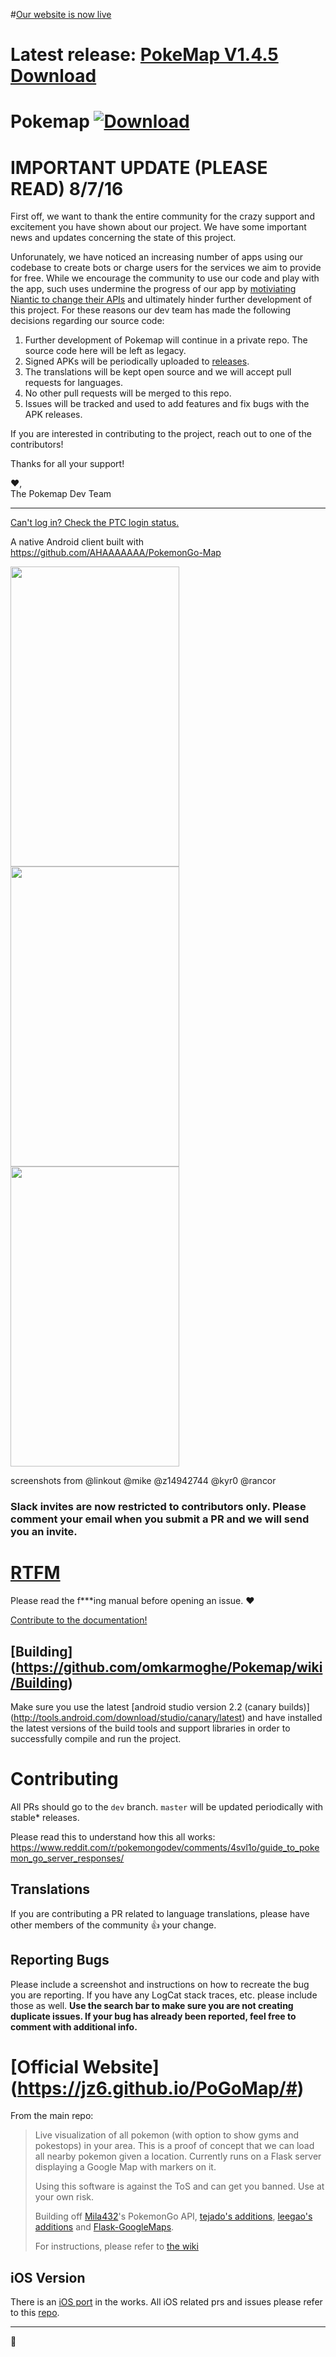 #[Our website is now live](http://pokemapgo.xyz/)

# Latest release:  [PokeMap V1.4.5 Download](https://github.com/omkarmoghe/Pokemap/releases/download/v1.4.5/PokeMap_1.4.5.apk)


# Pokemap [![Download](https://img.shields.io/badge/download-latest-brightgreen.svg?style=flat-square)](https://github.com/omkarmoghe/Pokemap/releases)

# IMPORTANT UPDATE (PLEASE READ) 8/7/16

First off, we want to thank the entire community for the crazy support and excitement you have shown about our project. We have some important news and updates concerning the state of this project.

Unforunately, we have noticed an increasing number of apps using our codebase to create bots or charge users for the services we aim to provide for free. While we encourage the community to use our code and play with the app, such uses undermine the progress of our app by [motiviating Niantic to change their APIs](https://github.com/omkarmoghe/Pokemap/issues/383) and ultimately hinder further development of this project. For these reasons our dev team has made the following decisions regarding our source code:

1. Further development of Pokemap will continue in a private repo. The source code here will be left as legacy.
2. Signed APKs will be periodically uploaded to [releases](https://github.com/omkarmoghe/Pokemap/releases).
3. The translations will be kept open source and we will accept pull requests for languages.
4. No other pull requests will be merged to this repo.
5. Issues will be tracked and used to add features and fix bugs with the APK releases.

If you are interested in contributing to the project, reach out to one of the contributors!

Thanks for all your support!

:heart:,  
The Pokemap Dev Team

---

[Can't log in? Check the PTC login status.](http://ispokemongodownornot.com/)

A native Android client built with https://github.com/AHAAAAAAA/PokemonGo-Map

<img src="http://imgur.com/Wd3MPhs.png" width="270" height="480"/>
<img src="http://imgur.com/2bvp0k5.png" width="270" height="480"/>
<img src="http://imgur.com/He6oHLw.png" width="270" height="480"/>

screenshots from @linkout @mike @z14942744 @kyr0 @rancor

### **Slack invites are now restricted to contributors only. Please comment your email when you submit a PR and we will send you an invite.**

# [RTFM](https://github.com/omkarmoghe/Pokemap/wiki)
Please read the f***ing manual before opening an issue. :heart:

[Contribute to the documentation!](https://github.com/omkarmoghe/Pokemap/issues/17)

## [Building] (https://github.com/omkarmoghe/Pokemap/wiki/Building)
Make sure you use the latest [android studio version 2.2 (canary builds)] (http://tools.android.com/download/studio/canary/latest) and have installed the latest versions of the build tools and support libraries in order to successfully compile and run the project. 

# Contributing
All PRs should go to the `dev` branch. `master` will be updated periodically with stable* releases.</str>

Please read this to understand how this all works: https://www.reddit.com/r/pokemongodev/comments/4svl1o/guide_to_pokemon_go_server_responses/

## Translations
If you are contributing a PR related to language translations, please have other members of the community :thumbsup: your change.

## Reporting Bugs
Please include a screenshot and instructions on how to recreate the bug you are reporting. If you have any LogCat stack traces, etc. please include those as well. **Use the search bar to make sure you are not creating duplicate issues. If your bug has already been reported, feel free to comment with additional info.**

# [Official Website] (https://jz6.github.io/PoGoMap/#)
From the main repo:
> Live visualization of all pokemon (with option to show gyms and pokestops) in your area. This is a proof of concept that we can load all nearby pokemon given a location. Currently runs on a Flask server displaying a Google Map with markers on it.
> 
> Using this software is against the ToS and can get you banned. Use at your own risk.
> 
> Building off [Mila432](https://github.com/Mila432/Pokemon_Go_API)'s PokemonGo API, [tejado's additions](https://github.com/tejado/pokemongo-api-demo), [leegao's additions](https://github.com/leegao/pokemongo-api-demo/tree/simulation) and [Flask-GoogleMaps](https://github.com/rochacbruno/Flask-GoogleMaps).
> 
> For instructions, please refer to [the wiki](https://github.com/AHAAAAAAA/PokemonGo-Map/wiki)  

## iOS Version
There is an [iOS port](https://github.com/istornz/iPokeGo) in the works. All iOS related prs and issues please refer to this [repo](https://github.com/istornz/iPokeGo).

---
:pineapple:
